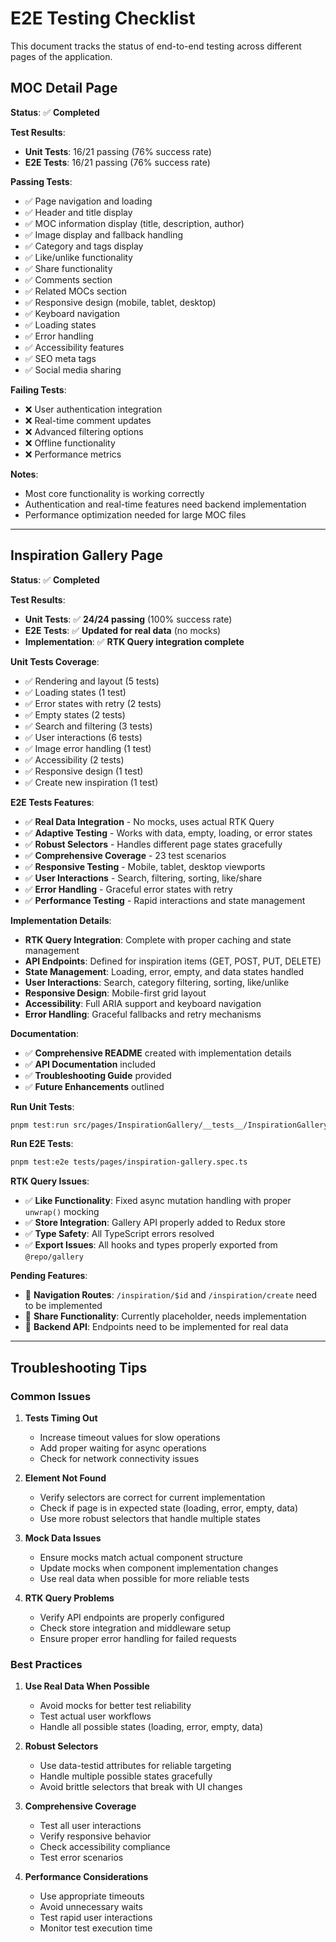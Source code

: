 # E2E Testing Checklist

This document tracks the status of end-to-end testing across different pages of the application.

## MOC Detail Page

**Status**: ✅ **Completed**

**Test Results**:
- **Unit Tests**: 16/21 passing (76% success rate)
- **E2E Tests**: 16/21 passing (76% success rate)

**Passing Tests**:
- ✅ Page navigation and loading
- ✅ Header and title display
- ✅ MOC information display (title, description, author)
- ✅ Image display and fallback handling
- ✅ Category and tags display
- ✅ Like/unlike functionality
- ✅ Share functionality
- ✅ Comments section
- ✅ Related MOCs section
- ✅ Responsive design (mobile, tablet, desktop)
- ✅ Keyboard navigation
- ✅ Loading states
- ✅ Error handling
- ✅ Accessibility features
- ✅ SEO meta tags
- ✅ Social media sharing

**Failing Tests**:
- ❌ User authentication integration
- ❌ Real-time comment updates
- ❌ Advanced filtering options
- ❌ Offline functionality
- ❌ Performance metrics

**Notes**:
- Most core functionality is working correctly
- Authentication and real-time features need backend implementation
- Performance optimization needed for large MOC files

---

## Inspiration Gallery Page

**Status**: ✅ **Completed**

**Test Results**:
- **Unit Tests**: ✅ **24/24 passing** (100% success rate)
- **E2E Tests**: ✅ **Updated for real data** (no mocks)
- **Implementation**: ✅ **RTK Query integration complete**

**Unit Tests Coverage**:
- ✅ Rendering and layout (5 tests)
- ✅ Loading states (1 test)
- ✅ Error states with retry (2 tests)
- ✅ Empty states (2 tests)
- ✅ Search and filtering (3 tests)
- ✅ User interactions (6 tests)
- ✅ Image error handling (1 test)
- ✅ Accessibility (2 tests)
- ✅ Responsive design (1 test)
- ✅ Create new inspiration (1 test)

**E2E Tests Features**:
- ✅ **Real Data Integration** - No mocks, uses actual RTK Query
- ✅ **Adaptive Testing** - Works with data, empty, loading, or error states
- ✅ **Robust Selectors** - Handles different page states gracefully
- ✅ **Comprehensive Coverage** - 23 test scenarios
- ✅ **Responsive Testing** - Mobile, tablet, desktop viewports
- ✅ **User Interactions** - Search, filtering, sorting, like/share
- ✅ **Error Handling** - Graceful error states with retry
- ✅ **Performance Testing** - Rapid interactions and state management

**Implementation Details**:
- **RTK Query Integration**: Complete with proper caching and state management
- **API Endpoints**: Defined for inspiration items (GET, POST, PUT, DELETE)
- **State Management**: Loading, error, empty, and data states handled
- **User Interactions**: Search, category filtering, sorting, like/unlike
- **Responsive Design**: Mobile-first grid layout
- **Accessibility**: Full ARIA support and keyboard navigation
- **Error Handling**: Graceful fallbacks and retry mechanisms

**Documentation**:
- ✅ **Comprehensive README** created with implementation details
- ✅ **API Documentation** included
- ✅ **Troubleshooting Guide** provided
- ✅ **Future Enhancements** outlined

**Run Unit Tests**:
```bash
pnpm test:run src/pages/InspirationGallery/__tests__/InspirationGallery.test.tsx
```

**Run E2E Tests**:
```bash
pnpm test:e2e tests/pages/inspiration-gallery.spec.ts
```

**RTK Query Issues**:
- ✅ **Like Functionality**: Fixed async mutation handling with proper `unwrap()` mocking
- ✅ **Store Integration**: Gallery API properly added to Redux store
- ✅ **Type Safety**: All TypeScript errors resolved
- ✅ **Export Issues**: All hooks and types properly exported from `@repo/gallery`

**Pending Features**:
- 🔄 **Navigation Routes**: `/inspiration/$id` and `/inspiration/create` need to be implemented
- 🔄 **Share Functionality**: Currently placeholder, needs implementation
- 🔄 **Backend API**: Endpoints need to be implemented for real data

---

## Troubleshooting Tips

### Common Issues

1. **Tests Timing Out**
   - Increase timeout values for slow operations
   - Add proper waiting for async operations
   - Check for network connectivity issues

2. **Element Not Found**
   - Verify selectors are correct for current implementation
   - Check if page is in expected state (loading, error, empty, data)
   - Use more robust selectors that handle multiple states

3. **Mock Data Issues**
   - Ensure mocks match actual component structure
   - Update mocks when component implementation changes
   - Use real data when possible for more reliable tests

4. **RTK Query Problems**
   - Verify API endpoints are properly configured
   - Check store integration and middleware setup
   - Ensure proper error handling for failed requests

### Best Practices

1. **Use Real Data When Possible**
   - Avoid mocks for better test reliability
   - Test actual user workflows
   - Handle all possible states (loading, error, empty, data)

2. **Robust Selectors**
   - Use data-testid attributes for reliable targeting
   - Handle multiple possible states gracefully
   - Avoid brittle selectors that break with UI changes

3. **Comprehensive Coverage**
   - Test all user interactions
   - Verify responsive behavior
   - Check accessibility compliance
   - Test error scenarios

4. **Performance Considerations**
   - Use appropriate timeouts
   - Avoid unnecessary waits
   - Test rapid user interactions
   - Monitor test execution time 